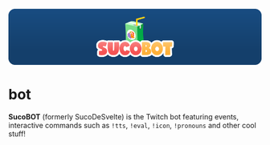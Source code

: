 ![SucoBOT banner](assets/img/banner.png)

# bot

**SucoBOT** (formerly SucoDeSvelte) is the Twitch bot featuring events, interactive commands such as `!tts`, `!eval`, `!icon`, `!pronouns` and other cool stuff!
